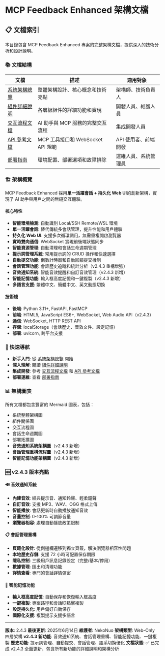 # MCP Feedback Enhanced 架構文檔

## 📋 文檔索引

本目錄包含 MCP Feedback Enhanced 專案的完整架構文檔，提供深入的技術分析和設計說明。

### 📚 文檔結構

| 文檔 | 描述 | 適用對象 |
|------|------|----------|
| [系統架構總覽](./system-overview.md) | 整體架構設計、核心概念和技術亮點 | 架構師、技術負責人 |
| [組件詳細說明](./component-details.md) | 各層級組件的詳細功能和實現 | 開發人員、維護人員 |
| [交互流程文檔](./interaction-flows.md) | AI 助手與 MCP 服務的完整交互流程 | 集成開發人員 |
| [API 參考文檔](./api-reference.md) | MCP 工具接口和 WebSocket API 規範 | API 使用者、前端開發 |
| [部署指南](./deployment-guide.md) | 環境配置、部署選項和故障排除 | 運維人員、系統管理員 |

### 🏗️ 架構概覽

MCP Feedback Enhanced 採用**單一活躍會話 + 持久化 Web UI**的創新架構，實現了 AI 助手與用戶之間的無縫交互體驗。

#### 核心特性
- **智能環境檢測**: 自動識別 Local/SSH Remote/WSL 環境
- **單一活躍會話**: 替代傳統多會話管理，提升性能和用戶體驗
- **持久化 Web UI**: 支援多次循環調用，無需重複開啟瀏覽器
- **實時雙向通信**: WebSocket 實現前後端狀態同步
- **智能資源管理**: 自動清理和會話生命週期管理
- **提示詞管理系統**: 常用提示詞的 CRUD 操作和快速選擇
- **自動提交功能**: 倒數計時器和自動回饋提交機制
- **會話管理功能**: 會話歷史追蹤和統計分析（v2.4.3 重構增強）
- **音效通知系統**: 智能音效提醒和自訂音效管理（v2.4.3 新增）
- **智能記憶功能**: 輸入框高度記憶和一鍵複製（v2.4.3 新增）
- **多語言支援**: 繁體中文、簡體中文、英文動態切換

#### 技術棧
- **後端**: Python 3.11+, FastAPI, FastMCP
- **前端**: HTML5, JavaScript ES6+, WebSocket, Web Audio API（v2.4.3）
- **通信**: WebSocket, HTTP REST API
- **存儲**: localStorage（會話歷史、音效文件、設定記憶）
- **部署**: uvicorn, 跨平台支援

### 🎯 快速導航

- **新手入門**: 從 [系統架構總覽](./system-overview.md) 開始
- **深入理解**: 閱讀 [組件詳細說明](./component-details.md)
- **集成開發**: 參考 [交互流程文檔](./interaction-flows.md) 和 [API 參考文檔](./api-reference.md)
- **部署運維**: 查看 [部署指南](./deployment-guide.md)

### 📊 架構圖表

所有文檔都包含豐富的 Mermaid 圖表，包括：
- 系統整體架構圖
- 組件關係圖
- 交互流程圖
- 會話生命週期圖
- 部署拓撲圖
- **音效通知系統架構圖**（v2.4.3 新增）
- **會話管理重構流程圖**（v2.4.3 新增）
- **智能記憶功能架構圖**（v2.4.3 新增）

### 🆕 v2.4.3 版本亮點

#### 🔊 音效通知系統
- **內建音效**: 經典提示音、通知鈴聲、輕柔鐘聲
- **自訂音效**: 支援 MP3、WAV、OGG 格式上傳
- **智能播放**: 會話更新時自動播放通知音效
- **音量控制**: 0-100% 可調節音量
- **瀏覽器相容**: 處理自動播放政策限制

#### 📋 會話管理重構
- **頁籤化設計**: 從側邊欄遷移到獨立頁籤，解決瀏覽器相容性問題
- **本地歷史存儲**: 支援 72 小時可配置保存期限
- **隱私控制**: 三級用戶訊息記錄設定（完整/基本/停用）
- **數據管理**: 匯出和清理功能
- **詳情查看**: 專門的會話詳情彈窗

#### 🧠 智能記憶功能
- **輸入框高度記憶**: 自動保存和恢復輸入框高度
- **一鍵複製**: 專案路徑和會話ID點擊複製
- **設定持久化**: 用戶偏好自動保存
- **國際化支援**: 複製提示支援多語言

---

**版本**: 2.4.3
**最後更新**: 2025年6月14日
**維護者**: NekoNuo
**架構類型**: Web-Only 四層架構
**v2.4.3 新功能**: 音效通知系統、會話管理重構、智能記憶功能、一鍵複製
**歷史功能**: 提示詞管理、自動提交、會話管理、語系切換優化
**文檔狀態**: ✅ 已完成 v2.4.3 全面更新，包含所有新功能的詳細說明和架構分析
